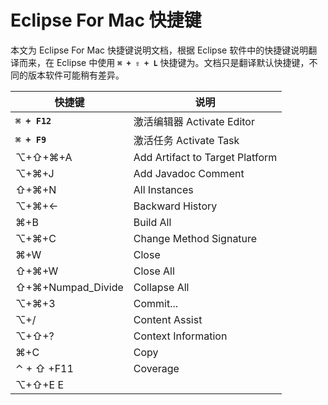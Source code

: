 # Eclipse For Mac 快捷键

本文为 Eclipse For Mac 快捷键说明文档，根据 Eclipse 软件中的快捷键说明翻译而来，在 Eclipse 中使用 **`⌘ + ⇧ + L`** 快捷键为。文档只是翻译默认快捷键，不同的版本软件可能稍有差异。

| 快捷键 | 说明 |
| --- | --- |
| **`⌘ + F12`** | 激活编辑器 Activate Editor |
| **`⌘ + F9`** | 激活任务 Activate Task |
|⌥+⇧+⌘+A|Add Artifact to Target Platform|
|⌥+⌘+J|Add Javadoc Comment|
|⇧+⌘+N|All Instances|
|⌥+⌘+←|Backward History|
|⌘+B|Build All|
|⌥+⌘+C|Change Method Signature|
|⌘+W|Close|
|⇧+⌘+W|Close All|
|⇧+⌘+Numpad_Divide|Collapse All|
|⌥+⌘+3|Commit...|
|⌥+/|Content Assist|
|⌥+⇧+?|Context Information|
|⌘+C|Copy|
|⌃ + ⇧ +F11|Coverage|
|⌥+⇧+E E||
